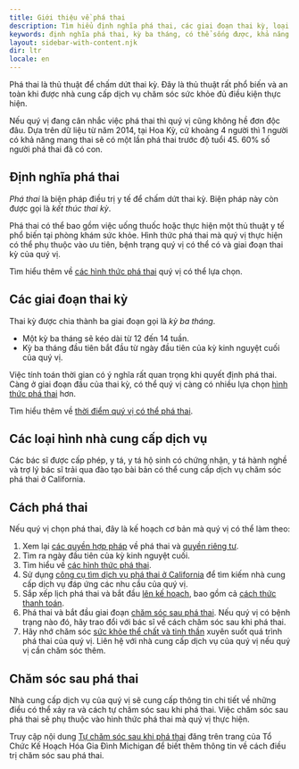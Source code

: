 ```yaml
---
title: Giới thiệu về phá thai
description: Tìm hiểu định nghĩa phá thai, các giai đoạn thai kỳ, loại hình nhà cung cấp dịch vụ phá thai, cách phá thai và chăm sóc sau phá thai.
keywords: định nghĩa phá thai, kỳ ba tháng, có thể sống được, khả năng sống được, các nhà cung cấp dịch vụ
layout: sidebar-with-content.njk
dir: ltr
locale: en
---
```

Phá thai là thủ thuật để chấm dứt thai kỳ. Đây là thủ thuật rất phổ biến và an toàn khi được nhà cung cấp dịch vụ chăm sóc sức khỏe đủ điều kiện thực hiện.

Nếu quý vị đang cân nhắc việc phá thai thì quý vị cũng không hề đơn độc đâu. Dựa trên dữ liệu từ năm 2014, tại Hoa Kỳ, cứ khoảng 4 người thì 1 người có khả năng mang thai sẽ có một lần phá thai trước độ tuổi 45. 60% số người phá thai đã có con.

## Định nghĩa phá thai

*Phá thai* là biện pháp điều trị y tế để chấm dứt thai kỳ. Biện pháp này còn được gọi là *kết thúc thai kỳ*.

Phá thai có thể bao gồm việc uống thuốc hoặc thực hiện một thủ thuật y tế phổ biến tại phòng khám sức khỏe. Hình thức phá thai mà quý vị thực hiện có thể phụ thuộc vào ưu tiên, bệnh trạng quý vị có thể có và giai đoạn thai kỳ của quý vị.

Tìm hiểu thêm về [các hình thức phá thai](/getting-an-abortion/types-of-abortion/) quý vị có thể lựa chọn.

## Các giai đoạn thai kỳ

Thai kỳ được chia thành ba giai đoạn gọi là *kỳ ba tháng*.

- Một kỳ ba tháng sẽ kéo dài từ 12 đến 14 tuần.
- Kỳ ba tháng đầu tiên bắt đầu từ ngày đầu tiên của kỳ kinh nguyệt cuối của quý vị.

Việc tính toán thời gian có ý nghĩa rất quan trọng khi quyết định phá thai.  Càng ở giai đoạn đầu của thai kỳ, có thể quý vị càng có nhiều lựa chọn [hình thức phá thai](/getting-an-abortion/types-of-abortion/) hơn.

Tìm hiểu thêm về [thời điểm quý vị có thể phá thai](/your-rights/your-legal-right-to-an-abortion/).

## Các loại hình nhà cung cấp dịch vụ

Các bác sĩ được cấp phép, y tá, y tá hộ sinh có chứng nhận, y tá hành nghề và trợ lý bác sĩ trải qua đào tạo bài bản có thể cung cấp dịch vụ chăm sóc phá thai ở California.

## Cách phá thai

Nếu quý vị chọn phá thai, đây là kế hoạch cơ bản mà quý vị có thể làm theo:

1. Xem lại [các quyền hợp pháp](/your-rights/your-legal-right-to-an-abortion/) về phá thai và [quyền riêng tư](/your-rights/your-privacy/).
2. Tìm ra ngày đầu tiên của kỳ kinh nguyệt cuối.
3. Tìm hiểu về [các hình thức phá thai](/getting-an-abortion/types-of-abortion/).
4. Sử dụng [công cụ tìm dịch vụ phá thai ở California](/find-a-provider/) để tìm kiếm nhà cung cấp dịch vụ đáp ứng các nhu cầu của quý vị.
5. Sắp xếp lịch phá thai và bắt đầu [lên kế hoạch](/getting-an-abortion/planning/), bao gồm cả [cách thức thanh toán](/getting-an-abortion/how-to-pay-for-an-abortion/).
6. Phá thai và bắt đầu giai đoạn [chăm sóc sau phá thai](#abortion-aftercare). Nếu quý vị có bệnh trạng nào đó, hãy trao đổi với bác sĩ về cách chăm sóc sau khi phá thai.
7. Hãy nhớ chăm sóc [sức khỏe thể chất và tinh thần](/support/health-and-wellness/) xuyên suốt quá trình phá thai của quý vị. Liên hệ với nhà cung cấp dịch vụ của quý vị nếu quý vị cần chăm sóc thêm.

## Chăm sóc sau phá thai

Nhà cung cấp dịch vụ của quý vị sẽ cung cấp thông tin chi tiết về những điều có thể xảy ra và cách tự chăm sóc sau khi phá thai. Việc chăm sóc sau phá thai sẽ phụ thuộc vào hình thức phá thai mà quý vị thực hiện.

Truy cập nội dung [Tự chăm sóc sau khi phá thai](https://www.plannedparenthood.org/planned-parenthood-michigan/healthcare/abortion-services/caring-for-yourself-after-an-abortion) đăng trên trang của Tổ Chức Kế Hoạch Hóa Gia Đình Michigan để biết thêm thông tin về cách điều trị chăm sóc sau phá thai.
